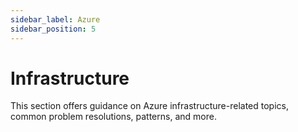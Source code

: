 ```yaml
---
sidebar_label: Azure
sidebar_position: 5
---
```


# Infrastructure

This section offers guidance on Azure infrastructure-related topics, common
problem resolutions, patterns, and more.
